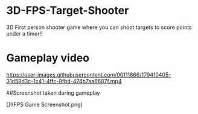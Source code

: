 # 3D-FPS-Target-Shooter
3D First person shooter game where you can shoot targets to score points under a timer!!

# Gameplay video

https://user-images.githubusercontent.com/90111866/179410405-31d58d3c-1c41-4ffc-8fbd-474b7aa6687f.mp4


##Screenshot taken during gameplay

[]!(FPS Game Screenshot.png)

